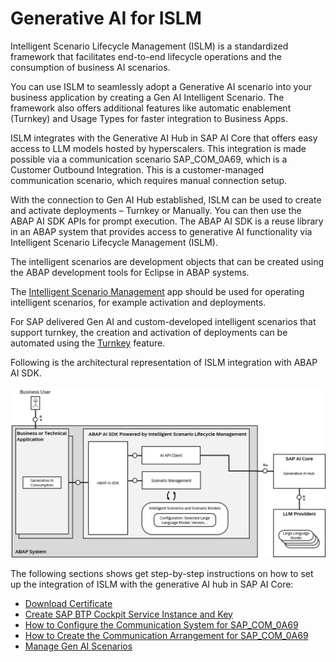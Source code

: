 <!-- loio8dd73367ad7542109c7c54edeb1ab9c5 -->

# Generative AI for ISLM

Intelligent Scenario Lifecycle Management \(ISLM\) is a standardized framework that facilitates end-to-end lifecycle operations and the consumption of business AI scenarios.

You can use ISLM to seamlessly adopt a Generative AI scenario into your business application by creating a Gen AI Intelligent Scenario. The framework also offers additional features like automatic enablement \(Turnkey\) and Usage Types for faster integration to Business Apps.

ISLM integrates with the Generative AI Hub in SAP AI Core that offers easy access to LLM models hosted by hyperscalers. This integration is made possible via a communication scenario SAP\_COM\_0A69, which is a Customer Outbound Integration. This is a customer-managed communication scenario, which requires manual connection setup.

With the connection to Gen AI Hub established, ISLM can be used to create and activate deployments – Turnkey or Manually. You can then use the ABAP AI SDK APIs for prompt execution. The ABAP AI SDK is a reuse library in an ABAP system that provides access to generative AI functionality via Intelligent Scenario Lifecycle Management \(ISLM\). 

The intelligent scenarios are development objects that can be created using the ABAP development tools for Eclipse in ABAP systems.

The [Intelligent Scenario Management](https://help.sap.com/docs/SAP_S4HANA_CLOUD/6aa39f1ac05441e5a23f484f31e477e7/4e67f075b34c4044802d0418efdef3b3.html) app should be used for operating intelligent scenarios, for example activation and deployments.

For SAP delivered Gen AI and custom-developed intelligent scenarios that support turnkey, the creation and activation of deployments can be automated using the [Turnkey](https://help.sap.com/docs/SAP_S4HANA_CLOUD/6aa39f1ac05441e5a23f484f31e477e7/5c40d9d7707346ea89fdc335f3a703f2.html) feature.

Following is the architectural representation of ISLM integration with ABAP AI SDK.

![](images/ISLM_ABAP_AI_SDK_Architecture_c0a22d7.png)

The following sections shows get step-by-step instructions on how to set up the integration of ISLM with the generative AI hub in SAP AI Core:

-   [Download Certificate](download-certificate-3645813.md)
-   [Create SAP BTP Cockpit Service Instance and Key](create-sap-btp-cockpit-service-instance-and-key-9cd0445.md)
-   [How to Configure the Communication System for SAP\_COM\_0A69](how-to-configure-the-communication-system-for-sap-com-0a69-7d691a0.md)
-   [How to Create the Communication Arrangement for SAP\_COM\_0A69](how-to-create-the-communication-arrangement-for-sap-com-0a69-20014a0.md)
-   [Manage Gen AI Scenarios](manage-gen-ai-scenarios-5fef720.md)

